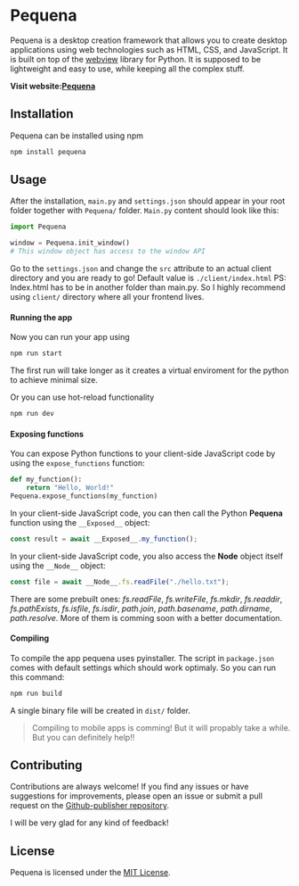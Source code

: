 # Pequena
Pequena is a desktop creation framework that allows you to create desktop applications using web technologies such as HTML, CSS, and JavaScript. It is built on top of the [webview](https://pypi.org/project/pywebview/) library for Python.
It is supposed to be lightweight and easy to use, while keeping all the complex stuff.

**Visit website:[Pequena](https://pequena.netlify.app/)**

## Installation
Pequena can be installed using npm
```bash
npm install pequena
```

## Usage
After the installation, `main.py` and `settings.json` should appear in your root folder together with `Pequena/` folder.
`Main.py` content should look like this:
```python
import Pequena

window = Pequena.init_window()
# This window object has access to the window API 
``` 

Go to the `settings.json` and change the `src` attribute to an actual client directory and you are ready to go!
Default value is `./client/index.html`
PS: Index.html has to be in another folder than main.py. So I highly recommend using `client/` directory where all your frontend lives.

#### Running the app
Now you can run your app using
```bash
npm run start
```
The first run will take longer as it creates a virtual enviroment for the python to achieve minimal size.

Or you can use hot-reload functionality
```bash
npm run dev
```

#### Exposing functions
You can expose Python functions to your client-side JavaScript code by using the `expose_functions` function:
```python
def my_function():
    return "Hello, World!"
Pequena.expose_functions(my_function)
``` 

In your client-side JavaScript code, you can then call the Python **Pequena** function using the `__Exposed__` object:
```Javascript
const result = await __Exposed__.my_function();
```

In your client-side JavaScript code, you also access the **Node** object itself using the `__Node__` object:
```Javascript
const file = await __Node__.fs.readFile("./hello.txt");
```
There are some prebuilt ones: *fs.readFile*, *fs.writeFile*, *fs.mkdir*, *fs.readdir*, *fs.pathExists*, *fs.isfile*, *fs.isdir*, *path.join*, *path.basename*, *path.dirname*, *path.resolve*. More of them is comming soon with a better documentation.


#### Compiling
To compile the app pequena uses pyinstaller. The script in `package.json` comes with default settings which should work optimaly.
So you can run this command:
```bash
npm run build
```
A single binary file will be created in `dist/` folder.

>
> Compiling to mobile apps is comming! But it will propably take a while. But you can definitely help!!
> 

## Contributing

Contributions are always welcome! If you find any issues or have suggestions for improvements, please open an issue or submit a pull request on the [Github-publisher repository](https://github.com/Borecjeborec1/Pequena).

I will be very glad for any kind of feedback!

## License
Pequena is licensed under the [MIT License](./LICENSE).